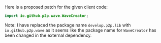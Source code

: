Here is a proposed patch for the given client code:
```java
import io.github.p2p.wave.WaveCreator;
```
Note: I have replaced the package name `develop.p2p.lib` with `io.github.p2p.wave` as it seems like the package name for `WaveCreator` has been changed in the external dependency.